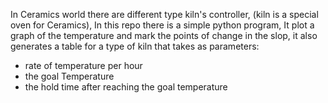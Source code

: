 In Ceramics world there are different type kiln's controller, (kiln is a special oven for Ceramics),
In this repo there is a simple python program, 
It plot a graph of the temperature and mark the points of change in the slop,
it also generates a table for a type of kiln that takes as parameters: 
- rate of temperature per hour
- the goal Temperature
- the hold time after reaching the goal temperature
